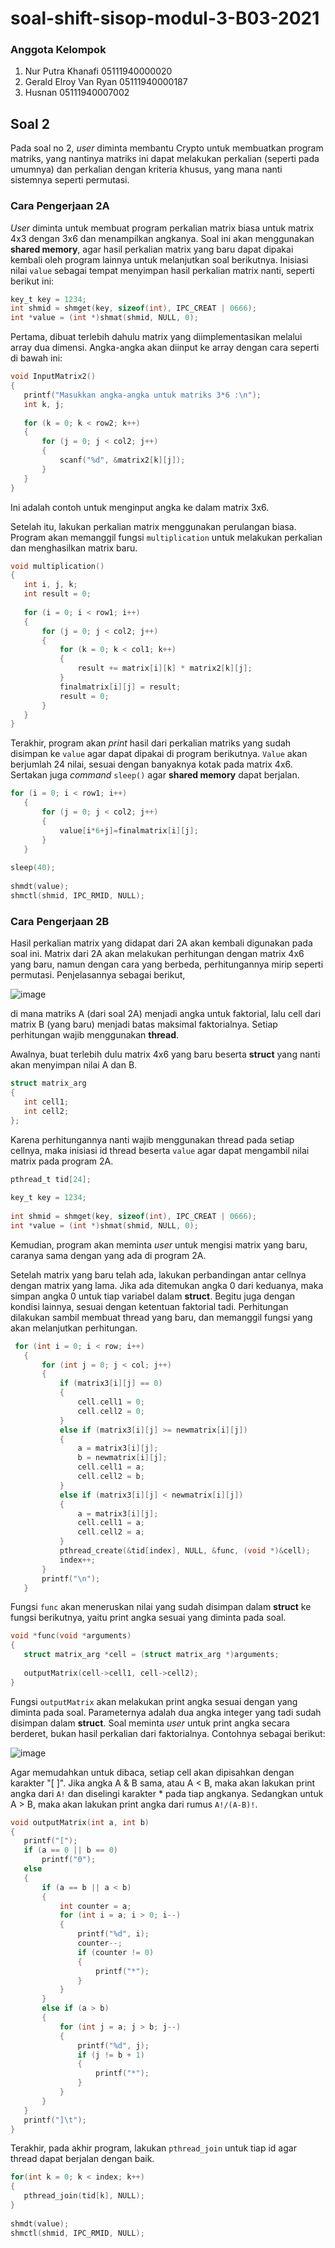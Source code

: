 # soal-shift-sisop-modul-3-B03-2021

### Anggota Kelompok
1. Nur Putra Khanafi     05111940000020
2. Gerald Elroy Van Ryan 05111940000187
3. Husnan                05111940007002

## Soal 2

Pada soal no 2, *user* diminta membantu Crypto untuk membuatkan program matriks, yang nantinya matriks ini dapat melakukan perkalian (seperti pada umumnya) dan perkalian dengan kriteria khusus, yang mana nanti sistemnya seperti permutasi. 

### Cara Pengerjaan 2A

*User* diminta untuk membuat program perkalian matrix biasa untuk matrix 4x3 dengan 3x6 dan menampilkan angkanya. Soal ini akan menggunakan **shared memory**, agar hasil perkalian matrix yang baru dapat dipakai kembali oleh program lainnya untuk melanjutkan soal berikutnya. Inisiasi nilai `value` sebagai tempat menyimpan hasil perkalian matrix nanti, seperti berikut ini:

```c
key_t key = 1234;
int shmid = shmget(key, sizeof(int), IPC_CREAT | 0666);
int *value = (int *)shmat(shmid, NULL, 0);
```

Pertama, dibuat terlebih dahulu matrix yang diimplementasikan melalui array dua dimensi. Angka-angka akan diinput ke array dengan cara seperti di bawah ini: 

```c
void InputMatrix2()
{
   printf("Masukkan angka-angka untuk matriks 3*6 :\n");
   int k, j;
 
   for (k = 0; k < row2; k++)
   {
       for (j = 0; j < col2; j++)
       {
           scanf("%d", &matrix2[k][j]);
       }
   }
}
```
Ini adalah contoh untuk menginput angka ke dalam matrix 3x6.

Setelah itu, lakukan perkalian matrix menggunakan perulangan biasa. Program akan memanggil fungsi `multiplication` untuk melakukan perkalian dan menghasilkan matrix baru.

```c
void multiplication()
{
   int i, j, k;
   int result = 0;
 
   for (i = 0; i < row1; i++)
   {
       for (j = 0; j < col2; j++)
       {
           for (k = 0; k < col1; k++)
           {
               result += matrix[i][k] * matrix2[k][j];
           }
           finalmatrix[i][j] = result;
           result = 0;
       }
   }
}
```

Terakhir, program akan *print* hasil dari perkalian matriks yang sudah disimpan ke `value` agar dapat dipakai di program berikutnya. `Value` akan berjumlah 24 nilai, sesuai dengan banyaknya kotak pada matrix 4x6. Sertakan juga *command* `sleep()` agar **shared memory** dapat berjalan.

```c
for (i = 0; i < row1; i++)
   {
       for (j = 0; j < col2; j++)
       {
           value[i*6+j]=finalmatrix[i][j];
       }
   }
 
sleep(40);
 
shmdt(value);
shmctl(shmid, IPC_RMID, NULL);
```  

### Cara Pengerjaan 2B

Hasil perkalian matrix yang didapat dari 2A akan kembali digunakan pada soal ini. Matrix dari 2A akan melakukan perhitungan dengan matrix 4x6 yang baru, namun dengan cara yang berbeda, perhitungannya mirip seperti permutasi. Penjelasannya sebagai berikut,

![image](https://user-images.githubusercontent.com/64303057/119258070-58ba0d80-bbf2-11eb-882e-806ef128edf3.png)

di mana matriks A (dari soal 2A) menjadi angka untuk faktorial, lalu cell dari matrix B (yang baru) menjadi batas maksimal faktorialnya. Setiap perhitungan wajib menggunakan **thread**. 

Awalnya, buat terlebih dulu matrix 4x6 yang baru beserta **struct** yang nanti akan menyimpan nilai A dan B.

```c
struct matrix_arg
{
   int cell1;
   int cell2;
};
```

Karena perhitungannya nanti wajib menggunakan thread pada setiap cellnya, maka inisiasi id thread beserta `value` agar dapat mengambil nilai matrix pada program 2A.

```c
pthread_t tid[24];
 
key_t key = 1234;
 
int shmid = shmget(key, sizeof(int), IPC_CREAT | 0666);
int *value = (int *)shmat(shmid, NULL, 0);
```

Kemudian, program akan meminta *user* untuk mengisi matrix yang baru, caranya sama dengan yang ada di program 2A.

Setelah matrix yang baru telah ada, lakukan perbandingan antar cellnya dengan matrix yang lama. Jika ada ditemukan angka 0 dari keduanya, maka simpan angka 0 untuk tiap variabel dalam **struct**. Begitu juga dengan kondisi lainnya, sesuai dengan ketentuan faktorial tadi. Perhitungan dilakukan sambil membuat thread yang baru, dan memanggil fungsi yang akan melanjutkan perhitungan. 

```c
 for (int i = 0; i < row; i++)
   {
       for (int j = 0; j < col; j++)
       {
           if (matrix3[i][j] == 0)
           {
               cell.cell1 = 0;
               cell.cell2 = 0;
           }
           else if (matrix3[i][j] >= newmatrix[i][j])
           {
               a = matrix3[i][j];
               b = newmatrix[i][j];
               cell.cell1 = a;
               cell.cell2 = b;
           }
           else if (matrix3[i][j] < newmatrix[i][j])
           {
               a = matrix3[i][j];
               cell.cell1 = a;
               cell.cell2 = a;
           }
           pthread_create(&tid[index], NULL, &func, (void *)&cell);
           index++;
       }
       printf("\n");
   }
   ```
   
Fungsi `func` akan meneruskan nilai yang sudah disimpan dalam **struct** ke fungsi berikutnya, yaitu print angka sesuai yang diminta pada soal.
```c
void *func(void *arguments)
{
   struct matrix_arg *cell = (struct matrix_arg *)arguments;
 
   outputMatrix(cell->cell1, cell->cell2);
}
```

Fungsi `outputMatrix` akan melakukan print angka sesuai dengan yang diminta pada soal. Parameternya adalah dua angka integer yang tadi sudah disimpan dalam **struct**. Soal meminta *user* untuk print angka secara berderet, bukan hasil perkalian dari faktorialnya. Contohnya sebagai berikut:

![image](https://user-images.githubusercontent.com/64303057/119258977-3629f380-bbf6-11eb-8f43-2345fd36c158.png)

Agar memudahkan untuk dibaca, setiap cell akan dipisahkan dengan karakter "[ ]". Jika angka A & B sama, atau A < B, maka akan lakukan print angka dari `A!` dan diselingi karakter * pada tiap angkanya. Sedangkan untuk A > B, maka akan lakukan print angka dari rumus `A!/(A-B)!`.

```c
void outputMatrix(int a, int b)
{
   printf("[");
   if (a == 0 || b == 0)
       printf("0");
   else
   {
       if (a == b || a < b)
       {
           int counter = a;
           for (int i = a; i > 0; i--)
           {
               printf("%d", i);
               counter--;
               if (counter != 0)
               {
                   printf("*");
               }
           }
       }
       else if (a > b)
       {
           for (int j = a; j > b; j--)
           {
               printf("%d", j);
               if (j != b + 1)
               {
                   printf("*");
               }
           }
       }
   }
   printf("]\t");
}
```

Terakhir, pada akhir program, lakukan `pthread_join` untuk tiap id agar thread dapat berjalan dengan baik.

```c
for(int k = 0; k < index; k++)
{
   pthread_join(tid[k], NULL);
}
 
shmdt(value);
shmctl(shmid, IPC_RMID, NULL);
```

